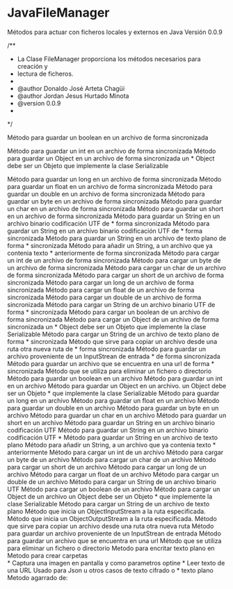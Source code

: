 # JavaFileManager
Métodos para actuar con ficheros locales y externos en Java  Versión 0.0.9

/**
 * La Clase FileManager proporciona los métodos necesarios para creación y
 * lectura de ficheros.
 *
 * @author Donaldo José Arteta Chagüi
 * @author Jordan Jesus Hurtado Minota
 * @version 0.0.9
 *
 */

Método para guardar un boolean en un archivo de forma sincronizada

Método para guardar un int en un archivo de forma sincronizada
Método para guardar un Object en un archivo de forma sincronizada un
    * Object debe ser un Objeto que implemente la clase Serializable

Método para guardar un long en un archivo de forma sincronizada
Método para guardar un float en un archivo de forma sincronizada
Método para guardar un double en un archivo de forma sincronizada
Método para guardar un byte en un archivo de forma sincronizada
Método para guardar un char en un archivo de forma sincronizada
Método para guardar un short en un archivo de forma sincronizada
Método para guardar un String en un archivo binario codificación UTF de
     * forma sincronizada
Método para guardar un String en un archivo binario codificación UTF de
     * forma sincronizada
Método para guardar un String en un archivo de texto plano de forma
     * sincronizada
Método para añadir un String, a un archivo que ya contenia texto
     * anteriormente de forma sincronizada
Método para cargar un int de un archivo de forma sincronizada
Método para cargar un byte de un archivo de forma sincronizada
Método para cargar un char de un archivo de forma sincronizada
Método para cargar un short de un archivo de forma sincronizada
Método para cargar un long de un archivo de forma sincronizada
Método para cargar un float de un archivo de forma sincronizada
Método para cargar un double de un archivo de forma sincronizada
Método para cargar un String de un archivo binario UTF de forma
     * sincronizada
Método para cargar un boolean de un archivo de forma sincronizada
Método para cargar un Object de un archivo de forma sincronizada un
     * Object debe ser un Objeto que implemente la clase Serializable
Método para cargar un String de un archivo de texto plano de forma
     * sincronizada
Método que sirve para copiar un archivo desde una ruta otra nueva ruta de
     * forma sincronizada
 Método para guardar un archivo proveniente de un InputStrean de entrada
     * de forma sincronizada
 Método para guardar un archivo que se encuentra en una url de forma
     * sincronizada
Método que se utiliza para eliminar un fichero o directorio
Método para guardar un boolean en un archivo
Método para guardar un int en un archivo
Método para guardar un Object en un archivo. un Object debe ser un Objeto
     * que implemente la clase Serializable
Método para guardar un long en un archivo
Método para guardar un float en un archivo
Método para guardar un double en un archivo
Método para guardar un byte en un archivo
Método para guardar un char en un archivo
Método para guardar un short en un archivo
Método para guardar un String en un archivo binario codificación UTF
Método para guardar un String en un archivo binario codificación UTF
     *
Método para guardar un String en un archivo de texto plano
Método para añadir un String, a un archivo que ya contenia texto
     * anteriormente
Método para cargar un int de un archivo
Método para cargar un byte de un archivo
Método para cargar un char de un archivo
Método para cargar un short de un archivo
Método para cargar un long de un archivo
Método para cargar un float de un archivo
Método para cargar un double de un archivo
Método para cargar un String de un archivo binario UTF
Método para cargar un boolean de un archivo
Método para cargar un Object de un archivo un Object debe ser un Objeto
     * que implemente la clase Serializable
Método para cargar un String de un archivo de texto plano
Método que inicia un ObjectInputStream a la ruta especificada.
Método que inicia un ObjectOutputStream a la ruta especificada.
Método que sirve para copiar un archivo desde una ruta otra nueva ruta
Método para guardar un archivo proveniente de un InputStrean de entrada
Método para guardar un archivo que se encuentra en una url
Método que se utiliza para eliminar un fichero o directorio
Metodo para encritar texto plano en 
Metodo para crear carpetas  
     * Captura una imagen en pantalla y como parametros optine
     * Leer texto de una URL Usado para Json u otros casos de texto cifrado o
     * texto plano Metodo agarrado de:
